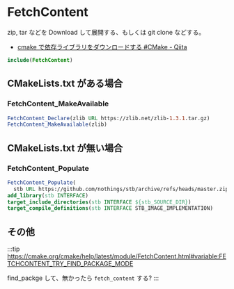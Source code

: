 # FetchContent

zip, tar などを Download して展開する、もしくは git clone などする。

- [cmake で依存ライブラリをダウンロードする #CMake - Qiita](https://qiita.com/ousttrue/items/4fa7a786a6c51e9f11f0)

```cmake
include(FetchContent)
```

## CMakeLists.txt がある場合

### FetchContent_MakeAvailable

```cmake
FetchContent_Declare(zlib URL https://zlib.net/zlib-1.3.1.tar.gz)
FetchContent_MakeAvailable(zlib)
```

## CMakeLists.txt が無い場合

### FetchContent_Populate

```cmake
FetchContent_Populate(
  stb URL https://github.com/nothings/stb/archive/refs/heads/master.zip)
add_library(stb INTERFACE)
target_include_directories(stb INTERFACE ${stb_SOURCE_DIR})
target_compile_definitions(stb INTERFACE STB_IMAGE_IMPLEMENTATION)
```

## その他

:::tip
https://cmake.org/cmake/help/latest/module/FetchContent.html#variable:FETCHCONTENT_TRY_FIND_PACKAGE_MODE

find_packge して、無かったら `fetch_content` する?
:::
